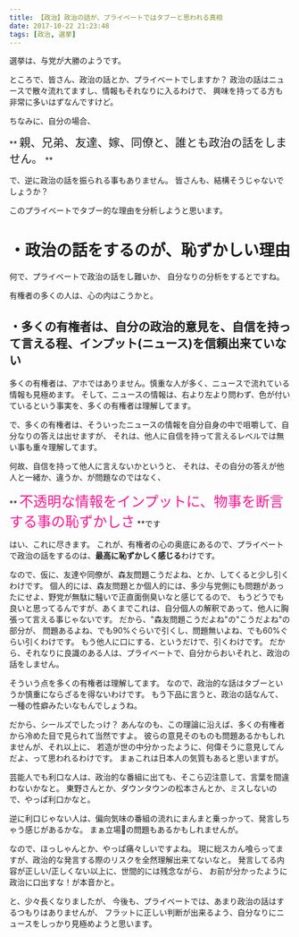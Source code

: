 ```yaml
---
title: 【政治】政治の話が、プライベートではタブーと思われる真相
date: 2017-10-22 21:23:48
tags: [政治, 選挙]
---
```


選挙は、与党が大勝のようです。

ところで、皆さん、政治の話とか、プライベートでしますか？
政治の話はニュースで散々流れてますし、情報もそれなりに入るわけで、
興味を持ってる方も非常に多いはずなんですけど。

ちなみに、自分の場合、

** <span style="font-size: 20px">親、兄弟、友達、嫁、同僚と、誰とも政治の話をしません。</span> **

で、逆に政治の話を振られる事もありません。
皆さんも、結構そうじゃないでしょうか？

このプライベートでタブー的な理由を分析しようと思います。

<!-- more -->

# ・政治の話をするのが、恥ずかしい理由
何で、プライベートで政治の話をし難いか、
自分なりの分析をするとですね。

有権者の多くの人は、心の内はこうかと。

## ・多くの有権者は、自分の政治的意見を、自信を持って言える程、インプット(ニュース)を信頼出来ていない
多くの有権者は、アホではありません。慎重な人が多く、ニュースで流れている情報も見極めます。
そして、ニュースの情報は、右より左より問わず、色が付いているという事実を、多くの有権者は理解してます。

で、多くの有権者は、そういったニュースの情報を自分自身の中で咀嚼して、自分なりの答えは出せますが、
それは、他人に自信を持って言えるレベルでは無い事も重々理解してます。

何故、自信を持って他人に言えないかというと、
それは、その自分の答えが他人と一緒か、違うか、が問題なのではなく、

** <font color="DeepPink"><span style="font-size: 25px" >不透明な情報をインプットに、物事を断言する事の恥ずかしさ</span></font> **です

はい、これに尽きます。
これが、有権者の心の奥底にあるので、プライベートで政治の話をするのは、**最高に恥ずかしく感じる**わけです。

なので、仮に、友達や同僚が、森友問題こうだよね、とか、してくると少し引くわけです。
個人的には、森友問題とか個人的には、多少与党側にも問題があったにせよ、野党が無駄に騒いで正直面倒臭いなと感じてるので、
もうどうでも良いと思ってるんですが、あくまでこれは、自分個人の解釈であって、他人に胸張って言える事じゃないです。
だから、"森友問題こうだよね"の"こうだよね"の部分が、
問題あるよね、でも90%ぐらいで引くし、問題無いよね、でも60%ぐらい引くわけです。
もう他人に口にする、というだけで、引くわけです。
だから、それなりに良識のある人は、プライベートで、自分からおいそれと、政治の話をしません。

そういう点を多くの有権者は理解してます。
なので、政治的な話はタブーというか慎重にならざるを得ないわけです。
もう下品に言うと、政治の話なんて、一種の性癖みたいなもんでしょうね。

だから、シールズでしたっけ？
あんなのも、この理論に沿えば、多くの有権者から冷めた目で見られて当然ですよ。
彼らの意見そのものも問題あるかもしれませんが、それ以上に、
若造が世の中分かったように、何偉そうに意見してんだよ、って思われるわけです。
まぁこれは日本人の気質もあると思いますが。

芸能人でも利口な人は、政治的な番組に出ても、そこら辺注意して、言葉を間違わないかなと。
東野さんとか、ダウンタウンの松本さんとか、ミスしないので、やっぱ利口かなと。

逆に利口じゃない人は、偏向気味の番組の流れにまんまと乗っかって、発言しちゃう感じがあるかな。
まぁ立場の問題もあるかもしれませんが。

なので、ほっしゃんとか、やっぱ痛々しいですよね。
現に総スカん喰らってますが、政治的な発言する際のリスクを全然理解出来てないなと。
発言してる内容が正しい/正しくない以上に、世間的には残念ながら、
お前が分かったように政治に口出すな！が本音かと。

と、少々長くなりましたが、
今後も、プライベートでは、あまり政治の話はするつもりはありませんが、
フラットに正しい判断が出来るよう、自分なりにニュースをしっかり見極めようと思います。
